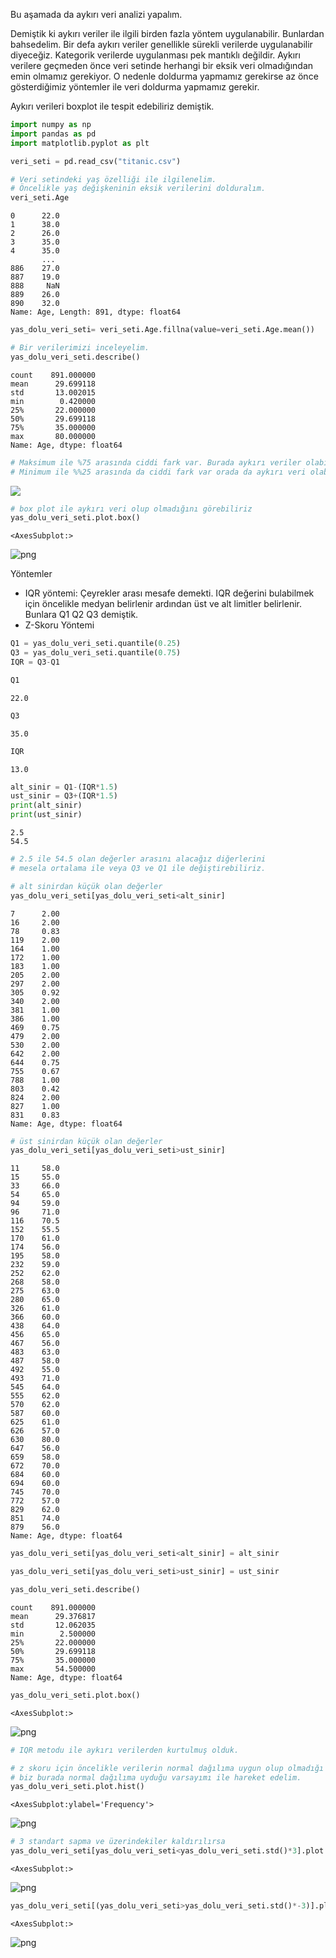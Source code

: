Bu aşamada da aykırı veri analizi yapalım. 


Demiştik ki aykırı veriler ile ilgili birden fazla yöntem uygulanabilir. Bunlardan bahsedelim. Bir defa aykırı veriler genellikle sürekli verilerde uygulanabilir diyeceğiz. Kategorik verilerde uygulanması pek mantıklı değildir. Aykırı verilere geçmeden önce veri setinde herhangi bir eksik veri olmadığından emin olmamız gerekiyor. O nedenle doldurma yapmamız gerekirse az önce gösterdiğimiz yöntemler ile veri doldurma yapmamız gerekir.


Aykırı verileri boxplot ile tespit edebiliriz demiştik.


```python
import numpy as np
import pandas as pd
import matplotlib.pyplot as plt

veri_seti = pd.read_csv("titanic.csv")
```


```python
# Veri setindeki yaş özelliği ile ilgilenelim. 
# Öncelikle yaş değişkeninin eksik verilerini dolduralım. 
veri_seti.Age
```




    0      22.0
    1      38.0
    2      26.0
    3      35.0
    4      35.0
           ... 
    886    27.0
    887    19.0
    888     NaN
    889    26.0
    890    32.0
    Name: Age, Length: 891, dtype: float64




```python
yas_dolu_veri_seti= veri_seti.Age.fillna(value=veri_seti.Age.mean())
```


```python
# Bir verilerimizi inceleyelim.
yas_dolu_veri_seti.describe()
```




    count    891.000000
    mean      29.699118
    std       13.002015
    min        0.420000
    25%       22.000000
    50%       29.699118
    75%       35.000000
    max       80.000000
    Name: Age, dtype: float64




```python
# Maksimum ile %75 arasında ciddi fark var. Burada aykırı veriler olabilir. 
# Minimum ile %%25 arasında da ciddi fark var orada da aykırı veri olabilir.
```

![](https://naysan.ca/wp-content/uploads/2020/06/box_plot_ref_needed.png)


```python
# box plot ile aykırı veri olup olmadığını görebiliriz
yas_dolu_veri_seti.plot.box()
```




    <AxesSubplot:>




![png](output_7_1.png)


Yöntemler
- IQR yöntemi: Çeyrekler arası mesafe demekti. IQR değerini bulabilmek için öncelikle medyan belirlenir ardından üst ve alt limitler belirlenir. Bunlara Q1 Q2 Q3 demiştik. 
- Z-Skoru Yöntemi



```python
Q1 = yas_dolu_veri_seti.quantile(0.25)
Q3 = yas_dolu_veri_seti.quantile(0.75)
IQR = Q3-Q1
```


```python
Q1
```




    22.0




```python
Q3
```




    35.0




```python
IQR
```




    13.0




```python
alt_sinir = Q1-(IQR*1.5)
ust_sinir = Q3+(IQR*1.5)
print(alt_sinir)
print(ust_sinir)
```

    2.5
    54.5
    


```python
# 2.5 ile 54.5 olan değerler arasını alacağız diğerlerini 
# mesela ortalama ile veya Q3 ve Q1 ile değiştirebiliriz.

# alt sinirdan küçük olan değerler
yas_dolu_veri_seti[yas_dolu_veri_seti<alt_sinir]
```




    7      2.00
    16     2.00
    78     0.83
    119    2.00
    164    1.00
    172    1.00
    183    1.00
    205    2.00
    297    2.00
    305    0.92
    340    2.00
    381    1.00
    386    1.00
    469    0.75
    479    2.00
    530    2.00
    642    2.00
    644    0.75
    755    0.67
    788    1.00
    803    0.42
    824    2.00
    827    1.00
    831    0.83
    Name: Age, dtype: float64




```python
# üst sinirdan küçük olan değerler
yas_dolu_veri_seti[yas_dolu_veri_seti>ust_sinir]
```




    11     58.0
    15     55.0
    33     66.0
    54     65.0
    94     59.0
    96     71.0
    116    70.5
    152    55.5
    170    61.0
    174    56.0
    195    58.0
    232    59.0
    252    62.0
    268    58.0
    275    63.0
    280    65.0
    326    61.0
    366    60.0
    438    64.0
    456    65.0
    467    56.0
    483    63.0
    487    58.0
    492    55.0
    493    71.0
    545    64.0
    555    62.0
    570    62.0
    587    60.0
    625    61.0
    626    57.0
    630    80.0
    647    56.0
    659    58.0
    672    70.0
    684    60.0
    694    60.0
    745    70.0
    772    57.0
    829    62.0
    851    74.0
    879    56.0
    Name: Age, dtype: float64




```python
yas_dolu_veri_seti[yas_dolu_veri_seti<alt_sinir] = alt_sinir
```


```python
yas_dolu_veri_seti[yas_dolu_veri_seti>ust_sinir] = ust_sinir
```


```python
yas_dolu_veri_seti.describe()
```




    count    891.000000
    mean      29.376817
    std       12.062035
    min        2.500000
    25%       22.000000
    50%       29.699118
    75%       35.000000
    max       54.500000
    Name: Age, dtype: float64




```python
yas_dolu_veri_seti.plot.box()
```




    <AxesSubplot:>




![png](output_19_1.png)



```python
# IQR metodu ile aykırı verilerden kurtulmuş olduk.
```


```python
# z skoru için öncelikle verilerin normal dağılıma uygun olup olmadığı kontrol edilmelidir. 
# biz burada normal dağılıma uyduğu varsayımı ile hareket edelim.
yas_dolu_veri_seti.plot.hist()
```




    <AxesSubplot:ylabel='Frequency'>




![png](output_21_1.png)



```python
# 3 standart sapma ve üzerindekiler kaldırılırsa
yas_dolu_veri_seti[yas_dolu_veri_seti<yas_dolu_veri_seti.std()*3].plot.box()
```




    <AxesSubplot:>




![png](output_22_1.png)



```python
yas_dolu_veri_seti[(yas_dolu_veri_seti>yas_dolu_veri_seti.std()*-3)].plot.box()
```




    <AxesSubplot:>




![png](output_23_1.png)



```python

```
